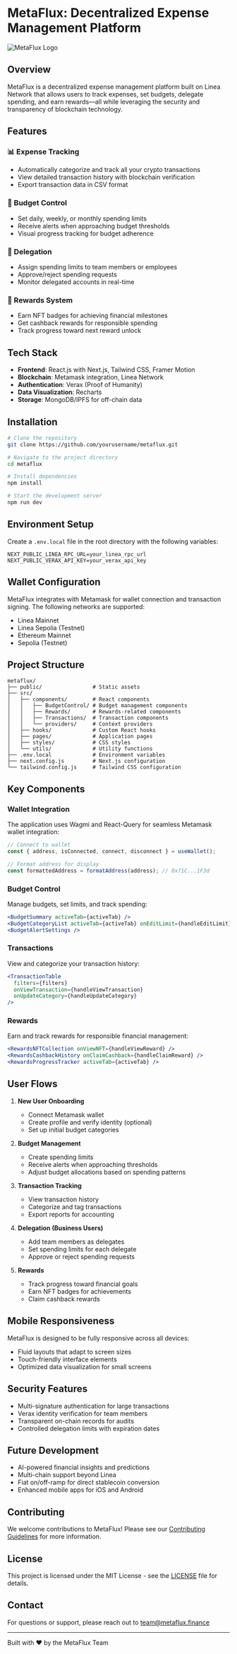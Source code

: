 # MetaFlux: Decentralized Expense Management Platform

![MetaFlux Logo](https://placeholder.com/wp-content/uploads/2018/10/placeholder.com-logo4.png)

## Overview

MetaFlux is a decentralized expense management platform built on Linea Network that allows users to track expenses, set budgets, delegate spending, and earn rewards—all while leveraging the security and transparency of blockchain technology.

## Features

### 📊 Expense Tracking
- Automatically categorize and track all your crypto transactions
- View detailed transaction history with blockchain verification
- Export transaction data in CSV format

### 🎯 Budget Control
- Set daily, weekly, or monthly spending limits
- Receive alerts when approaching budget thresholds
- Visual progress tracking for budget adherence

### 👥 Delegation
- Assign spending limits to team members or employees
- Approve/reject spending requests
- Monitor delegated accounts in real-time

### 🎁 Rewards System
- Earn NFT badges for achieving financial milestones
- Get cashback rewards for responsible spending
- Track progress toward next reward unlock

## Tech Stack

- **Frontend**: React.js with Next.js, Tailwind CSS, Framer Motion
- **Blockchain**: Metamask integration, Linea Network
- **Authentication**: Verax (Proof of Humanity)
- **Data Visualization**: Recharts
- **Storage**: MongoDB/IPFS for off-chain data

## Installation

```bash
# Clone the repository
git clone https://github.com/yourusername/metaflux.git

# Navigate to the project directory
cd metaflux

# Install dependencies
npm install

# Start the development server
npm run dev
```

## Environment Setup

Create a `.env.local` file in the root directory with the following variables:

```
NEXT_PUBLIC_LINEA_RPC_URL=your_linea_rpc_url
NEXT_PUBLIC_VERAX_API_KEY=your_verax_api_key
```

## Wallet Configuration

MetaFlux integrates with Metamask for wallet connection and transaction signing. The following networks are supported:

- Linea Mainnet
- Linea Sepolia (Testnet)
- Ethereum Mainnet
- Sepolia (Testnet)

## Project Structure

```
metaflux/
├── public/                # Static assets
├── src/
│   ├── components/        # React components
│   │   ├── BudgetControl/ # Budget management components
│   │   ├── Rewards/       # Rewards-related components
│   │   ├── Transactions/  # Transaction components
│   │   └── providers/     # Context providers
│   ├── hooks/             # Custom React hooks
│   ├── pages/             # Application pages
│   ├── styles/            # CSS styles
│   └── utils/             # Utility functions
├── .env.local             # Environment variables
├── next.config.js         # Next.js configuration
└── tailwind.config.js     # Tailwind CSS configuration
```

## Key Components

### Wallet Integration

The application uses Wagmi and React-Query for seamless Metamask wallet integration:

```javascript
// Connect to wallet
const { address, isConnected, connect, disconnect } = useWallet();

// Format address for display
const formattedAddress = formatAddress(address); // 0x71C...1F3d
```

### Budget Control

Manage budgets, set limits, and track spending:

```jsx
<BudgetSummary activeTab={activeTab} />
<BudgetCategoryList activeTab={activeTab} onEditLimit={handleEditLimit} />
<BudgetAlertSettings />
```

### Transactions

View and categorize your transaction history:

```jsx
<TransactionTable 
  filters={filters}
  onViewTransaction={handleViewTransaction}
  onUpdateCategory={handleUpdateCategory}
/>
```

### Rewards

Earn and track rewards for responsible financial management:

```jsx
<RewardsNFTCollection onViewNFT={handleViewReward} />
<RewardsCashbackHistory onClaimCashback={handleClaimReward} />
<RewardsProgressTracker activeTab={activeTab} />
```

## User Flows

1. **New User Onboarding**
   - Connect Metamask wallet
   - Create profile and verify identity (optional)
   - Set up initial budget categories

2. **Budget Management**
   - Create spending limits
   - Receive alerts when approaching thresholds
   - Adjust budget allocations based on spending patterns

3. **Transaction Tracking**
   - View transaction history
   - Categorize and tag transactions
   - Export reports for accounting

4. **Delegation (Business Users)**
   - Add team members as delegates
   - Set spending limits for each delegate
   - Approve or reject spending requests

5. **Rewards**
   - Track progress toward financial goals
   - Earn NFT badges for achievements
   - Claim cashback rewards

## Mobile Responsiveness

MetaFlux is designed to be fully responsive across all devices:

- Fluid layouts that adapt to screen sizes
- Touch-friendly interface elements
- Optimized data visualization for small screens

## Security Features

- Multi-signature authentication for large transactions
- Verax identity verification for team members
- Transparent on-chain records for audits
- Controlled delegation limits with expiration dates

## Future Development

- AI-powered financial insights and predictions
- Multi-chain support beyond Linea
- Fiat on/off-ramp for direct stablecoin conversion
- Enhanced mobile apps for iOS and Android

## Contributing

We welcome contributions to MetaFlux! Please see our [Contributing Guidelines](CONTRIBUTING.md) for more information.

## License

This project is licensed under the MIT License - see the [LICENSE](LICENSE) file for details.

## Contact

For questions or support, please reach out to team@metaflux.finance

---

Built with ❤️ by the MetaFlux Team
